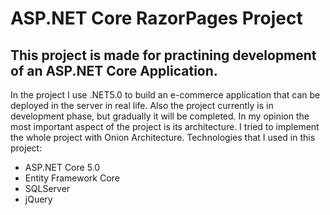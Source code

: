 # ASP.NET Core RazorPages Project
## This project is made for practining development of an ASP.NET Core Application.
In the project I use .NET5.0 to build an e-commerce application that can be deployed in the server in real life.
Also the project currently is in development phase, but gradually it will be completed.
In my opinion the most important aspect of the project is its architecture. I tried to implement the whole project with Onion Architecture.
Technologies that I used in this project:
- ASP.NET Core 5.0
- Entity Framework Core 
- SQLServer
- jQuery
